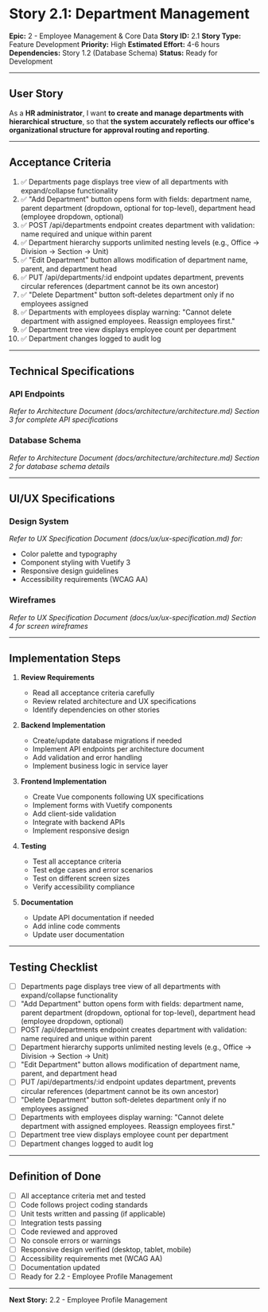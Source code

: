 # Story 2.1: Department Management

**Epic:** 2 - Employee Management & Core Data
**Story ID:** 2.1
**Story Type:** Feature Development
**Priority:** High
**Estimated Effort:** 4-6 hours
**Dependencies:** Story 1.2 (Database Schema)
**Status:** Ready for Development

---

## User Story

As a **HR administrator**,
I want **to create and manage departments with hierarchical structure**,
so that **the system accurately reflects our office's organizational structure for approval routing and reporting**.

---

## Acceptance Criteria

1. ✅ Departments page displays tree view of all departments with expand/collapse functionality
2. ✅ "Add Department" button opens form with fields: department name, parent department (dropdown, optional for top-level), department head (employee dropdown, optional)
3. ✅ POST /api/departments endpoint creates department with validation: name required and unique within parent
4. ✅ Department hierarchy supports unlimited nesting levels (e.g., Office → Division → Section → Unit)
5. ✅ "Edit Department" button allows modification of department name, parent, and department head
6. ✅ PUT /api/departments/:id endpoint updates department, prevents circular references (department cannot be its own ancestor)
7. ✅ "Delete Department" button soft-deletes department only if no employees assigned
8. ✅ Departments with employees display warning: "Cannot delete department with assigned employees. Reassign employees first."
9. ✅ Department tree view displays employee count per department
10. ✅ Department changes logged to audit log

---

## Technical Specifications

### API Endpoints

*Refer to Architecture Document (docs/architecture/architecture.md) Section 3 for complete API specifications*

### Database Schema

*Refer to Architecture Document (docs/architecture/architecture.md) Section 2 for database schema details*

---

## UI/UX Specifications

### Design System

*Refer to UX Specification Document (docs/ux/ux-specification.md) for:*
- Color palette and typography
- Component styling with Vuetify 3
- Responsive design guidelines
- Accessibility requirements (WCAG AA)

### Wireframes

*Refer to UX Specification Document (docs/ux/ux-specification.md) Section 4 for screen wireframes*

---

## Implementation Steps

1. **Review Requirements**
   - Read all acceptance criteria carefully
   - Review related architecture and UX specifications
   - Identify dependencies on other stories

2. **Backend Implementation**
   - Create/update database migrations if needed
   - Implement API endpoints per architecture document
   - Add validation and error handling
   - Implement business logic in service layer

3. **Frontend Implementation**
   - Create Vue components following UX specifications
   - Implement forms with Vuetify components
   - Add client-side validation
   - Integrate with backend APIs
   - Implement responsive design

4. **Testing**
   - Test all acceptance criteria
   - Test edge cases and error scenarios
   - Test on different screen sizes
   - Verify accessibility compliance

5. **Documentation**
   - Update API documentation if needed
   - Add inline code comments
   - Update user documentation

---

## Testing Checklist

- [ ] Departments page displays tree view of all departments with expand/collapse functionality
- [ ] "Add Department" button opens form with fields: department name, parent department (dropdown, optional for top-level), department head (employee dropdown, optional)
- [ ] POST /api/departments endpoint creates department with validation: name required and unique within parent
- [ ] Department hierarchy supports unlimited nesting levels (e.g., Office → Division → Section → Unit)
- [ ] "Edit Department" button allows modification of department name, parent, and department head
- [ ] PUT /api/departments/:id endpoint updates department, prevents circular references (department cannot be its own ancestor)
- [ ] "Delete Department" button soft-deletes department only if no employees assigned
- [ ] Departments with employees display warning: "Cannot delete department with assigned employees. Reassign employees first."
- [ ] Department tree view displays employee count per department
- [ ] Department changes logged to audit log

---

## Definition of Done

- [ ] All acceptance criteria met and tested
- [ ] Code follows project coding standards
- [ ] Unit tests written and passing (if applicable)
- [ ] Integration tests passing
- [ ] Code reviewed and approved
- [ ] No console errors or warnings
- [ ] Responsive design verified (desktop, tablet, mobile)
- [ ] Accessibility requirements met (WCAG AA)
- [ ] Documentation updated
- [ ] Ready for 2.2 - Employee Profile Management

---

**Next Story:** 2.2 - Employee Profile Management
